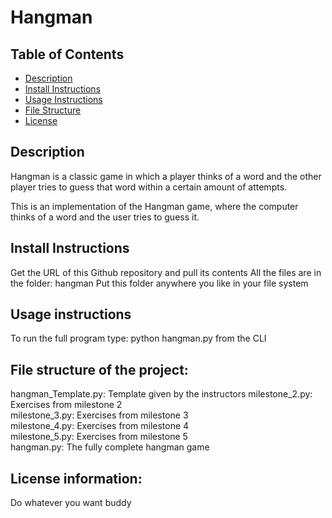 # Hangman

## Table of Contents
 - [Description](#Description)
 - [Install Instructions](#Install-Instructions)
 - [Usage Instructions](#Usage-Instructions)
 - [File Structure](#File-Structure)
 - [License](#License)

## Description
Hangman is a classic game in which a player thinks of a word and the other player tries to guess that word within a certain amount of attempts.

This is an implementation of the Hangman game, where the computer thinks of a word and the user tries to guess it. 

## Install Instructions
Get the URL of this Github repository and pull its contents
All the files are in the folder: hangman
Put this folder anywhere you like in your file system

## Usage instructions
To run the full program type: python hangman.py from the CLI

## File structure of the project:
hangman_Template.py: Template given by the instructors
milestone_2.py: Exercises from milestone 2  
milestone_3.py: Exercises from milestone 3  
milestone_4.py: Exercises from milestone 4  
milestone_5.py: Exercises from milestone 5  
hangman.py: The fully complete hangman game  

## License information:
Do whatever you want buddy